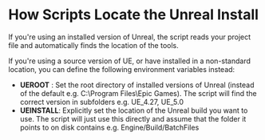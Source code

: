 # How Scripts Locate the Unreal Install

If you're using an installed version of Unreal, the script reads your project file
and automatically finds the location of the tools.

If you're using a source version of UE, or have installed in a non-standard location,
you can define the following environment variables instead:

* **UEROOT** : Set the root directory of installed versions of Unreal (instead of the default e.g. C:\Program Files\Epic Games). The script will find the correct version in subfolders e.g. UE_4.27, UE_5.0
* **UEINSTALL**: Explicitly set the location of the Unreal build you want to use.
    The script will just use this directly and assume that the folder it points to on disk contains e.g. Engine/Build/BatchFiles


